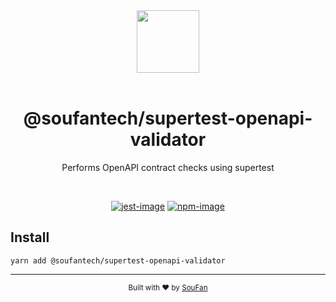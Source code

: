 <div align="center">
  <img src="https://avatars2.githubusercontent.com/u/61063724?s=200&v=4" width="100px">
</div>

<br />

<div align="center">
  <h1>@soufantech/supertest-openapi-validator</h1>
  <p>Performs OpenAPI contract checks using supertest</p>
</div>

<br />

<div align="center">

[![jest-image]][jest-url] [![npm-image]][npm-url]

</div>

## Install

```console
yarn add @soufantech/supertest-openapi-validator
```

---

<div align="center">
  <sub>Built with ❤︎ by <a href="https://soufan.com.br">SouFan</a>
</div>

[npm-image]: https://img.shields.io/npm/v/@soufantech/supertest-openapi-validator.svg?style=for-the-badge&logo=npm
[npm-url]: https://npmjs.org/package/@soufantech/supertest-openapi-validator "npm"

[jest-image]: https://img.shields.io/badge/tested_with-jest-99424f.svg?style=for-the-badge&logo=jest
[jest-url]: https://github.com/facebook/jest "jest"
